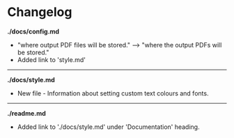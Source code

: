 # Changelog

**./docs/config.md**
* "where output PDF files will be stored." --> "where the output PDFs will be stored."
* Added link to 'style.md'

---

**./docs/style.md**
* New file - Information about setting custom text colours and fonts.

---

**./readme.md**
* Added link to './docs/style.md' under 'Documentation' heading.